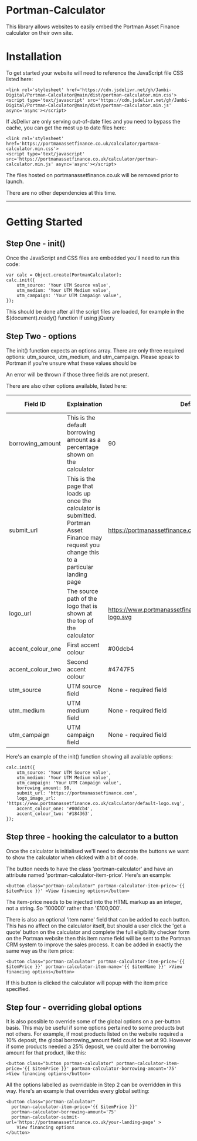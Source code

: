 # Portman-Calculator

This library allows websites to easily embed the Portman Asset Finance calculator on their own site.

# Installation

To get started your website will need to reference the JavaScript file CSS listed here: 

    <link rel='stylesheet' href='https://cdn.jsdelivr.net/gh/Jambi-Digital/Portman-Calculator@main/dist/portman-calculator.min.css'>
    <script type='text/javascript' src='https://cdn.jsdelivr.net/gh/Jambi-Digital/Portman-Calculator@main/dist/portman-calculator.min.js' async='async'></script>

If JsDelivr are only serving out-of-date files and you need to bypass the cache, you can get the most up to date files here:

    <link rel='stylesheet' href='https://portmanassetfinance.co.uk/calculator/portman-calculator.min.css'>
    <script type='text/javascript' src='https://portmanassetfinance.co.uk/calculator/portman-calculator.min.js' async='async'></script>

The files hosted on portmanassetfinance.co.uk will be removed prior to launch. 

There are no other dependencies at this time.

---

# Getting Started

## Step One - init()

Once the JavaScript and CSS files are embedded you'll need to run this code: 
                
    var calc = Object.create(PortmanCalculator);
    calc.init({
        utm_source: 'Your UTM Source value',
        utm_medium: 'Your UTM Medium value',
        utm_campaign: 'Your UTM Campaign value',
    });

This should be done after all the script files are loaded, for example in the $(document).ready() function if using jQuery

## Step Two - options

The init() function expects an options array. There are only three required options: utm_source, utm_medium, and utm_campaign. Please speak to Portman if you're unsure what these values should be

An error will be thrown if those three fields are not present. 

There are also other options available, listed here: 

| Field ID            | Explaination                                                                                                                                    | Default                                                           | Expected input            | Overridable |
|---------------------|-------------------------------------------------------------------------------------------------------------------------------------------------|-------------------------------------------------------------------|---------------------------|-------------|
| borrowing_amount    | This is the default borrowing amount as a percentage shown on the calculator                                                                    | 90                                                                | Integer between 0 and 100 | Yes         |
| submit_url          | This is the page that loads up once the calculator is submitted. Portman Asset Finance may request you change this to a particular landing page | https://portmanassetfinance.co.uk                              | String                    | Yes         |
| logo_url            | The source path of the logo that is shown at the top of the calculator                                                                          | https://www.portmanassetfinance.co.uk/calculator/default-logo.svg | String                    | No         |
| accent_colour_one   | First accent colour                                                                                                                             | #00dcb4                                                           | HEX code                  | No          |
| accent_colour_two   | Second accent colour                                                                                                                            | #4747F5                                                           | HEX code                  | No          |
| utm_source          | UTM source field                                                                                                                                | None - required field                                             | String                    | No          |
| utm_medium          | UTM medium field                                                                                                                                | None - required field                                             | String                    | No          |
| utm_campaign        | UTM campaign field                                                                                                                              | None - required field                                             | String                    | No          |

Here's an example of the init() function showing all available options: 

    calc.init({
        utm_source: 'Your UTM Source value',
        utm_medium: 'Your UTM Medium value',
        utm_campaign: 'Your UTM Campaign value',
        borrowing_amount: 90,
        submit_url: 'https://portmanassetfinance.com',
        logo_image_url: 'https://www.portmanassetfinance.co.uk/calculator/default-logo.svg',
        accent_colour_one: '#00dcb4',
        accent_colour_two: '#184363',
    });

## Step three - hooking the calculator to a button

Once the calculator is initialised we'll need to decorate the buttons we want to show the calculator when clicked with a bit of code. 

The button needs to have the class 'portman-calculator' and have an attribute named 'portman-calculator-item-price'. Here's an example: 

    <button class="portman-calculator" portman-calculator-item-price='{{ $itemPrice }}' >View financing options</button>

The item-price needs to be injected into the HTML markup as an integer, not a string. So '100000' rather than '£100,000'. 

There is also an optional 'item name' field that can be added to each button. This has no affect on the calculator itself, but should a user click the 'get a quote' button on the calculator and complete the full eligibility checker form on the Portman website then this item name field will be sent to the Portman CRM system to improve the sales process. It can be added in exactly the same way as the item price:

    <button class="portman-calculator" portman-calculator-item-price='{{ $itemPrice }}' portman-calculator-item-name='{{ $itemName }}' >View financing options</button>

If this button is clicked the calculator will popup with the item price specified. 

## Step four - overriding global options

It is also possible to override some of the global options on a per-button basis. This may be useful if some options pertained to some products but not others. For example, if most products listed on the website required a 10% deposit, the global borrowing_amount field could be set at 90. However if some products needed a 25% deposit, we could alter the borrowing amount for that product, like this: 

    <button class="button portman-calculator" portman-calculator-item-price='{{ $itemPrice }}' portman-calculator-borrowing-amount='75' >View financing options</button>
    
All the options labelled as overridable in Step 2 can be overridden in this way. Here's an example that overrides every global setting:

    <button class="portman-calculator" 
      portman-calculator-item-price='{{ $itemPrice }}' 
      portman-calculator-borrowing-amount='75'
      portman-calculator-submit-url='https://portmanassetfinance.co.uk/your-landing-page' >
        View financing options
    </button>
